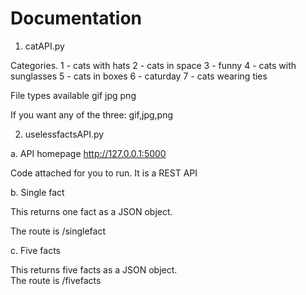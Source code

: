 # Documentation

1. catAPI.py

Categories. 
1 - cats with hats
2 - cats in space
3 - funny
4 - cats with sunglasses
5 - cats in boxes
6 - caturday
7 - cats wearing ties

File types available
gif
jpg
png

If you want any of the three: gif,jpg,png


2. uselessfactsAPI.py

a. API homepage
http://127.0.0.1:5000

Code attached for you to run. It is a REST API

b. Single fact

This returns one fact as a JSON object.  

The route is /singlefact

c. Five facts

This returns five facts as a JSON object.  
The route is /fivefacts 
